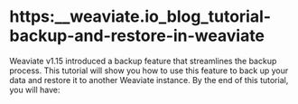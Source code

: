 # https:\_\_weaviate.io_blog_tutorial-backup-and-restore-in-weaviate

Weaviate v1.15 introduced a backup feature that streamlines the backup process. This tutorial will show you how to use this feature to back up your data and restore it to another Weaviate instance. By the end of this tutorial, you will have:
